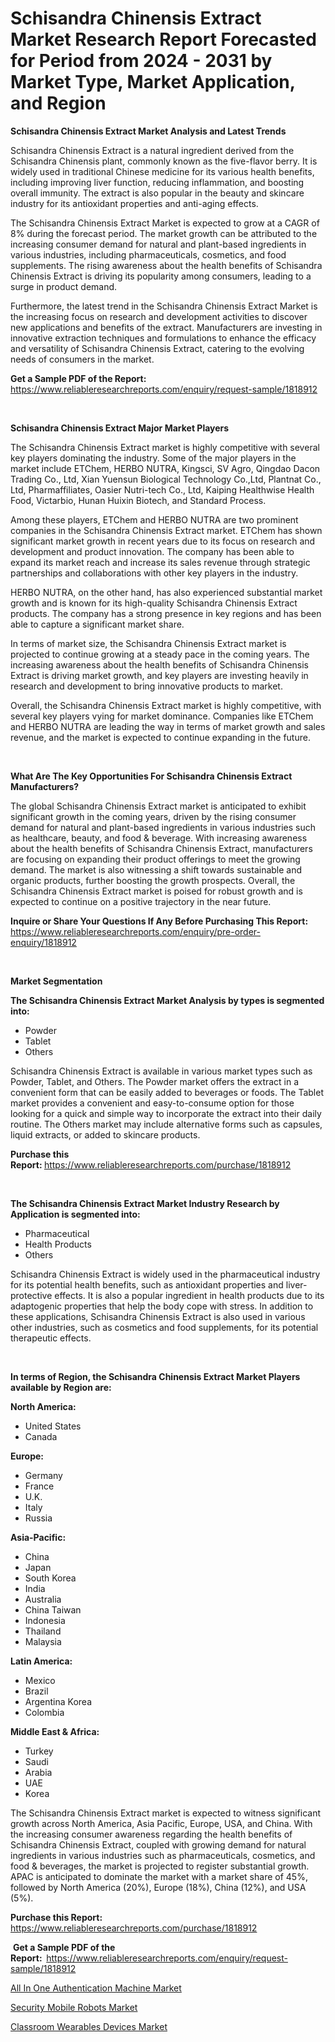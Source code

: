 <p><h1>Schisandra Chinensis Extract Market Research Report Forecasted for Period from 2024 -  2031 by Market Type, Market Application, and Region</h1></p><p><strong>Schisandra Chinensis Extract Market Analysis and Latest Trends</strong></p>
<p><p>Schisandra Chinensis Extract is a natural ingredient derived from the Schisandra Chinensis plant, commonly known as the five-flavor berry. It is widely used in traditional Chinese medicine for its various health benefits, including improving liver function, reducing inflammation, and boosting overall immunity. The extract is also popular in the beauty and skincare industry for its antioxidant properties and anti-aging effects.</p><p>The Schisandra Chinensis Extract Market is expected to grow at a CAGR of 8% during the forecast period. The market growth can be attributed to the increasing consumer demand for natural and plant-based ingredients in various industries, including pharmaceuticals, cosmetics, and food supplements. The rising awareness about the health benefits of Schisandra Chinensis Extract is driving its popularity among consumers, leading to a surge in product demand.</p><p>Furthermore, the latest trend in the Schisandra Chinensis Extract Market is the increasing focus on research and development activities to discover new applications and benefits of the extract. Manufacturers are investing in innovative extraction techniques and formulations to enhance the efficacy and versatility of Schisandra Chinensis Extract, catering to the evolving needs of consumers in the market.</p></p>
<p><strong>Get a Sample PDF of the Report:&nbsp;</strong> <a href="https://www.reliableresearchreports.com/enquiry/request-sample/1818912">https://www.reliableresearchreports.com/enquiry/request-sample/1818912</a></p>
<p>&nbsp;</p>
<p><strong>Schisandra Chinensis Extract Major Market Players</strong></p>
<p><p>The Schisandra Chinensis Extract market is highly competitive with several key players dominating the industry. Some of the major players in the market include ETChem, HERBO NUTRA, Kingsci, SV Agro, Qingdao Dacon Trading Co., Ltd, Xian Yuensun Biological Technology Co.,Ltd, Plantnat Co., Ltd, Pharmaffiliates, Oasier Nutri-tech Co., Ltd, Kaiping Healthwise Health Food, Victarbio, Hunan Huixin Biotech, and Standard Process.</p><p>Among these players, ETChem and HERBO NUTRA are two prominent companies in the Schisandra Chinensis Extract market. ETChem has shown significant market growth in recent years due to its focus on research and development and product innovation. The company has been able to expand its market reach and increase its sales revenue through strategic partnerships and collaborations with other key players in the industry.</p><p>HERBO NUTRA, on the other hand, has also experienced substantial market growth and is known for its high-quality Schisandra Chinensis Extract products. The company has a strong presence in key regions and has been able to capture a significant market share.</p><p>In terms of market size, the Schisandra Chinensis Extract market is projected to continue growing at a steady pace in the coming years. The increasing awareness about the health benefits of Schisandra Chinensis Extract is driving market growth, and key players are investing heavily in research and development to bring innovative products to market.</p><p>Overall, the Schisandra Chinensis Extract market is highly competitive, with several key players vying for market dominance. Companies like ETChem and HERBO NUTRA are leading the way in terms of market growth and sales revenue, and the market is expected to continue expanding in the future.</p></p>
<p>&nbsp;</p>
<p><strong>What Are The Key Opportunities For Schisandra Chinensis Extract Manufacturers?</strong></p>
<p><p>The global Schisandra Chinensis Extract market is anticipated to exhibit significant growth in the coming years, driven by the rising consumer demand for natural and plant-based ingredients in various industries such as healthcare, beauty, and food & beverage. With increasing awareness about the health benefits of Schisandra Chinensis Extract, manufacturers are focusing on expanding their product offerings to meet the growing demand. The market is also witnessing a shift towards sustainable and organic products, further boosting the growth prospects. Overall, the Schisandra Chinensis Extract market is poised for robust growth and is expected to continue on a positive trajectory in the near future.</p></p>
<p><strong>Inquire or Share Your Questions If Any Before Purchasing This Report:</strong> <a href="https://www.reliableresearchreports.com/enquiry/pre-order-enquiry/1818912">https://www.reliableresearchreports.com/enquiry/pre-order-enquiry/1818912</a></p>
<p>&nbsp;</p>
<p><strong>Market Segmentation</strong></p>
<p><strong>The Schisandra Chinensis Extract Market Analysis by types is segmented into:</strong></p>
<p><ul><li>Powder</li><li>Tablet</li><li>Others</li></ul></p>
<p><p>Schisandra Chinensis Extract is available in various market types such as Powder, Tablet, and Others. The Powder market offers the extract in a convenient form that can be easily added to beverages or foods. The Tablet market provides a convenient and easy-to-consume option for those looking for a quick and simple way to incorporate the extract into their daily routine. The Others market may include alternative forms such as capsules, liquid extracts, or added to skincare products.</p></p>
<p><strong>Purchase this Report:&nbsp;</strong><a href="https://www.reliableresearchreports.com/purchase/1818912">https://www.reliableresearchreports.com/purchase/1818912</a></p>
<p>&nbsp;</p>
<p><strong>The Schisandra Chinensis Extract Market Industry Research by Application is segmented into:</strong></p>
<p><ul><li>Pharmaceutical</li><li>Health Products</li><li>Others</li></ul></p>
<p><p>Schisandra Chinensis Extract is widely used in the pharmaceutical industry for its potential health benefits, such as antioxidant properties and liver-protective effects. It is also a popular ingredient in health products due to its adaptogenic properties that help the body cope with stress. In addition to these applications, Schisandra Chinensis Extract is also used in various other industries, such as cosmetics and food supplements, for its potential therapeutic effects.</p></p>
<p>&nbsp;</p>
<p><strong>In terms of Region, the Schisandra Chinensis Extract Market Players available by Region are:</strong></p>
<p>
    <p> <strong> North America: </strong>
        <ul>
            <li>United States</li>
            <li>Canada</li>
        </ul>
        </p> 
    <p> <strong> Europe: </strong>
        <ul>
            <li>Germany</li>
            <li>France</li>
            <li>U.K.</li>
            <li>Italy</li>
            <li>Russia</li>
        </ul>
        </p> 
    <p> <strong> Asia-Pacific: </strong>
        <ul>
            <li>China</li>
            <li>Japan</li>
            <li>South Korea</li>
            <li>India</li>
            <li>Australia</li>
            <li>China Taiwan</li>
            <li>Indonesia</li>
            <li>Thailand</li>
            <li>Malaysia</li>
        </ul>
        </p> 
    <p> <strong> Latin America: </strong>
        <ul>
            <li>Mexico</li>
            <li>Brazil</li>
            <li>Argentina Korea</li>
            <li>Colombia</li>
        </ul>
        </p> 
    <p> <strong> Middle East & Africa: </strong>
        <ul>
            <li>Turkey</li>
            <li>Saudi</li>
            <li>Arabia</li>
            <li>UAE</li>
            <li>Korea</li>
        </ul>
    </p>
    </p>
<p><p>The Schisandra Chinensis Extract market is expected to witness significant growth across North America, Asia Pacific, Europe, USA, and China. With the increasing consumer awareness regarding the health benefits of Schisandra Chinensis Extract, coupled with growing demand for natural ingredients in various industries such as pharmaceuticals, cosmetics, and food & beverages, the market is projected to register substantial growth. APAC is anticipated to dominate the market with a market share of 45%, followed by North America (20%), Europe (18%), China (12%), and USA (5%).</p></p>
<p><strong>Purchase this Report: </strong><a href="https://www.reliableresearchreports.com/purchase/1818912">https://www.reliableresearchreports.com/purchase/1818912</a></p>
<p>&nbsp;<strong>Get a Sample PDF of the Report:&nbsp;&nbsp;</strong><a href="https://www.reliableresearchreports.com/enquiry/request-sample/1818912">https://www.reliableresearchreports.com/enquiry/request-sample/1818912</a></p>
<p><strong></strong></p>
<p><p><a href="https://view.publitas.com/reportprime-1/all-in-one-authentication-machine-market-offer-valuable-insights-into-market-size-market-share-market-trends-and-projections-spanning-from-2023-to-2030/">All In One Authentication Machine Market</a></p><p><a href="https://view.publitas.com/reportprime-1/security-mobile-robots-market-research-report-reveals-the-latest-trends-and-opportunities-of-this-market-for-period-from-2023-2030/">Security Mobile Robots Market</a></p><p><a href="https://view.publitas.com/reportprime-1/classroom-wearables-devices-market-size-growing-and-forecasted-for-period-from-2023-2030-and-provides-complete-market-analysis-of-this-market/">Classroom Wearables Devices Market</a></p></p>